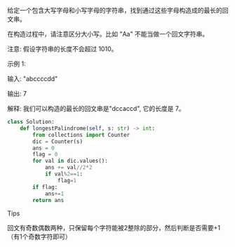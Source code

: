 给定一个包含大写字母和小写字母的字符串，找到通过这些字母构造成的最长的回文串。

在构造过程中，请注意区分大小写。比如 "Aa" 不能当做一个回文字符串。

注意:
假设字符串的长度不会超过 1010。

示例 1:

输入:
"abccccdd"

输出:
7

解释:
我们可以构造的最长的回文串是"dccaccd", 它的长度是 7。



```python
class Solution:
    def longestPalindrome(self, s: str) -> int:
        from collections import Counter 
        dic = Counter(s)
        ans = 0
        flag = 0 
        for val in dic.values():
            ans += val//2*2
            if val%2==1:
                flag=1
        if flag:
            ans+=1
        return ans
```



Tips

回文有奇数偶数两种，只保留每个字符能被2整除的部分，然后判断是否需要+1（有1个奇数字符即可）